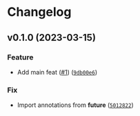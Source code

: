 # Changelog

<!--next-version-placeholder-->

## v0.1.0 (2023-03-15)
### Feature
* Add main feat ([#1](https://github.com/34j/broken-display-simulator/issues/1)) ([`9db00e6`](https://github.com/34j/broken-display-simulator/commit/9db00e641d6ae012c457c1cb1661183e0fb14ed6))

### Fix
* Import annotations from __future__ ([`5012822`](https://github.com/34j/broken-display-simulator/commit/501282237d953e593be66d8a7cbc2071951e98ad))
